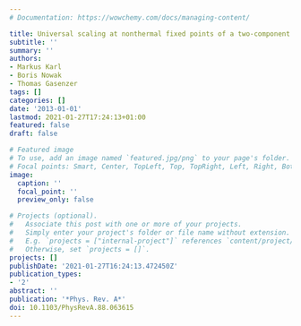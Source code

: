 ```yaml
---
# Documentation: https://wowchemy.com/docs/managing-content/

title: Universal scaling at nonthermal fixed points of a two-component Bose gas
subtitle: ''
summary: ''
authors:
- Markus Karl
- Boris Nowak
- Thomas Gasenzer
tags: []
categories: []
date: '2013-01-01'
lastmod: 2021-01-27T17:24:13+01:00
featured: false
draft: false

# Featured image
# To use, add an image named `featured.jpg/png` to your page's folder.
# Focal points: Smart, Center, TopLeft, Top, TopRight, Left, Right, BottomLeft, Bottom, BottomRight.
image:
  caption: ''
  focal_point: ''
  preview_only: false

# Projects (optional).
#   Associate this post with one or more of your projects.
#   Simply enter your project's folder or file name without extension.
#   E.g. `projects = ["internal-project"]` references `content/project/deep-learning/index.md`.
#   Otherwise, set `projects = []`.
projects: []
publishDate: '2021-01-27T16:24:13.472450Z'
publication_types:
- '2'
abstract: ''
publication: '*Phys. Rev. A*'
doi: 10.1103/PhysRevA.88.063615
---
```

